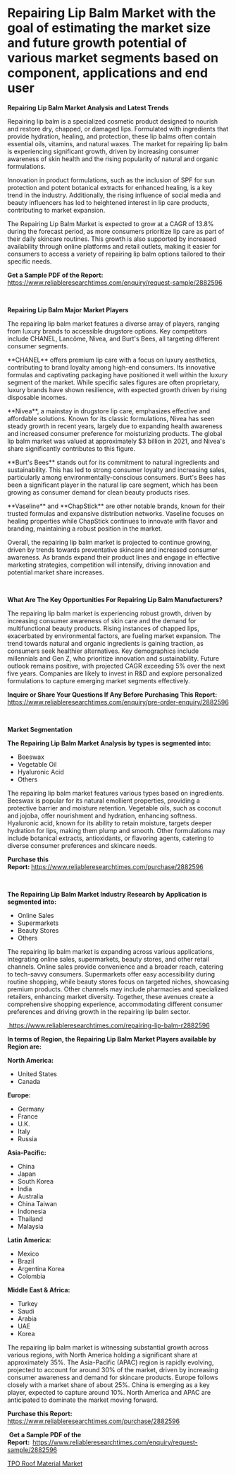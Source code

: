 <p><h1>Repairing Lip Balm Market with the goal of estimating the market size and future growth potential of various market segments based on component, applications and end user</h1></p><p><strong>Repairing Lip Balm Market Analysis and Latest Trends</strong></p>
<p><p>Repairing lip balm is a specialized cosmetic product designed to nourish and restore dry, chapped, or damaged lips. Formulated with ingredients that provide hydration, healing, and protection, these lip balms often contain essential oils, vitamins, and natural waxes. The market for repairing lip balm is experiencing significant growth, driven by increasing consumer awareness of skin health and the rising popularity of natural and organic formulations. </p><p>Innovation in product formulations, such as the inclusion of SPF for sun protection and potent botanical extracts for enhanced healing, is a key trend in the industry. Additionally, the rising influence of social media and beauty influencers has led to heightened interest in lip care products, contributing to market expansion. </p><p>The Repairing Lip Balm Market is expected to grow at a CAGR of 13.8% during the forecast period, as more consumers prioritize lip care as part of their daily skincare routines. This growth is also supported by increased availability through online platforms and retail outlets, making it easier for consumers to access a variety of repairing lip balm options tailored to their specific needs.</p></p>
<p><strong>Get a Sample PDF of the Report:&nbsp;</strong> <a href="https://www.reliableresearchtimes.com/enquiry/request-sample/2882596?utm_campaign=3291&utm_medium=2&utm_source=Github&utm_content=ia&utm_term=13032025&utm_id=repairing-lip-balm">https://www.reliableresearchtimes.com/enquiry/request-sample/2882596</a></p>
<p>&nbsp;</p>
<p><strong>Repairing Lip Balm Major Market Players</strong></p>
<p><p>The repairing lip balm market features a diverse array of players, ranging from luxury brands to accessible drugstore options. Key competitors include CHANEL, Lancôme, Nivea, and Burt's Bees, all targeting different consumer segments. </p><p>**CHANEL** offers premium lip care with a focus on luxury aesthetics, contributing to brand loyalty among high-end consumers. Its innovative formulas and captivating packaging have positioned it well within the luxury segment of the market. While specific sales figures are often proprietary, luxury brands have shown resilience, with expected growth driven by rising disposable incomes.</p><p>**Nivea**, a mainstay in drugstore lip care, emphasizes effective and affordable solutions. Known for its classic formulations, Nivea has seen steady growth in recent years, largely due to expanding health awareness and increased consumer preference for moisturizing products. The global lip balm market was valued at approximately $3 billion in 2021, and Nivea's share significantly contributes to this figure.</p><p>**Burt's Bees** stands out for its commitment to natural ingredients and sustainability. This has led to strong consumer loyalty and increasing sales, particularly among environmentally-conscious consumers. Burt's Bees has been a significant player in the natural lip care segment, which has been growing as consumer demand for clean beauty products rises.</p><p>**Vaseline** and **ChapStick** are other notable brands, known for their trusted formulas and expansive distribution networks. Vaseline focuses on healing properties while ChapStick continues to innovate with flavor and branding, maintaining a robust position in the market.</p><p>Overall, the repairing lip balm market is projected to continue growing, driven by trends towards preventative skincare and increased consumer awareness. As brands expand their product lines and engage in effective marketing strategies, competition will intensify, driving innovation and potential market share increases.</p></p>
<p>&nbsp;</p>
<p><strong>What Are The Key Opportunities For Repairing Lip Balm Manufacturers?</strong></p>
<p><p>The repairing lip balm market is experiencing robust growth, driven by increasing consumer awareness of skin care and the demand for multifunctional beauty products. Rising instances of chapped lips, exacerbated by environmental factors, are fueling market expansion. The trend towards natural and organic ingredients is gaining traction, as consumers seek healthier alternatives. Key demographics include millennials and Gen Z, who prioritize innovation and sustainability. Future outlook remains positive, with projected CAGR exceeding 5% over the next five years. Companies are likely to invest in R&D and explore personalized formulations to capture emerging market segments effectively.</p></p>
<p><strong>Inquire or Share Your Questions If Any Before Purchasing This Report:</strong> <a href="https://www.reliableresearchtimes.com/enquiry/pre-order-enquiry/2882596?utm_campaign=3291&utm_medium=2&utm_source=Github&utm_content=ia&utm_term=13032025&utm_id=repairing-lip-balm">https://www.reliableresearchtimes.com/enquiry/pre-order-enquiry/2882596</a></p>
<p>&nbsp;</p>
<p><strong>Market Segmentation</strong></p>
<p><strong>The Repairing Lip Balm Market Analysis by types is segmented into:</strong></p>
<p><ul><li>Beeswax</li><li>Vegetable Oil</li><li>Hyaluronic Acid</li><li>Others</li></ul></p>
<p><p>The repairing lip balm market features various types based on ingredients. Beeswax is popular for its natural emollient properties, providing a protective barrier and moisture retention. Vegetable oils, such as coconut and jojoba, offer nourishment and hydration, enhancing softness. Hyaluronic acid, known for its ability to retain moisture, targets deeper hydration for lips, making them plump and smooth. Other formulations may include botanical extracts, antioxidants, or flavoring agents, catering to diverse consumer preferences and skincare needs.</p></p>
<p><strong>Purchase this Report:&nbsp;</strong><a href="https://www.reliableresearchtimes.com/purchase/2882596?utm_campaign=3291&utm_medium=2&utm_source=Github&utm_content=ia&utm_term=13032025&utm_id=repairing-lip-balm">https://www.reliableresearchtimes.com/purchase/2882596</a></p>
<p>&nbsp;</p>
<p><strong>The Repairing Lip Balm Market Industry Research by Application is segmented into:</strong></p>
<p><ul><li>Online Sales</li><li>Supermarkets</li><li>Beauty Stores</li><li>Others</li></ul></p>
<p><p>The repairing lip balm market is expanding across various applications, integrating online sales, supermarkets, beauty stores, and other retail channels. Online sales provide convenience and a broader reach, catering to tech-savvy consumers. Supermarkets offer easy accessibility during routine shopping, while beauty stores focus on targeted niches, showcasing premium products. Other channels may include pharmacies and specialized retailers, enhancing market diversity. Together, these avenues create a comprehensive shopping experience, accommodating different consumer preferences and driving growth in the repairing lip balm sector.</p></p>
<p><a href="https://www.reliableresearchtimes.com/repairing-lip-balm-r2882596?utm_campaign=3291&utm_medium=2&utm_source=Github&utm_content=ia&utm_term=13032025&utm_id=repairing-lip-balm">&nbsp;https://www.reliableresearchtimes.com/repairing-lip-balm-r2882596</a></p>
<p><strong>In terms of Region, the Repairing Lip Balm Market Players available by Region are:</strong></p>
<p>
    <p> <strong> North America: </strong>
        <ul>
            <li>United States</li>
            <li>Canada</li>
        </ul>
        </p> 
    <p> <strong> Europe: </strong>
        <ul>
            <li>Germany</li>
            <li>France</li>
            <li>U.K.</li>
            <li>Italy</li>
            <li>Russia</li>
        </ul>
        </p> 
    <p> <strong> Asia-Pacific: </strong>
        <ul>
            <li>China</li>
            <li>Japan</li>
            <li>South Korea</li>
            <li>India</li>
            <li>Australia</li>
            <li>China Taiwan</li>
            <li>Indonesia</li>
            <li>Thailand</li>
            <li>Malaysia</li>
        </ul>
        </p> 
    <p> <strong> Latin America: </strong>
        <ul>
            <li>Mexico</li>
            <li>Brazil</li>
            <li>Argentina Korea</li>
            <li>Colombia</li>
        </ul>
        </p> 
    <p> <strong> Middle East & Africa: </strong>
        <ul>
            <li>Turkey</li>
            <li>Saudi</li>
            <li>Arabia</li>
            <li>UAE</li>
            <li>Korea</li>
        </ul>
    </p>
    </p>
<p><p>The repairing lip balm market is witnessing substantial growth across various regions, with North America holding a significant share at approximately 35%. The Asia-Pacific (APAC) region is rapidly evolving, projected to account for around 30% of the market, driven by increasing consumer awareness and demand for skincare products. Europe follows closely with a market share of about 25%. China is emerging as a key player, expected to capture around 10%. North America and APAC are anticipated to dominate the market moving forward.</p></p>
<p><strong>Purchase this Report: </strong><a href="https://www.reliableresearchtimes.com/purchase/2882596?utm_campaign=3291&utm_medium=2&utm_source=Github&utm_content=ia&utm_term=13032025&utm_id=repairing-lip-balm">https://www.reliableresearchtimes.com/purchase/2882596</a></p>
<p>&nbsp;<strong>Get a Sample PDF of the Report:&nbsp;&nbsp;</strong><a href="https://www.reliableresearchtimes.com/enquiry/request-sample/2882596?utm_campaign=3291&utm_medium=2&utm_source=Github&utm_content=ia&utm_term=13032025&utm_id=repairing-lip-balm">https://www.reliableresearchtimes.com/enquiry/request-sample/2882596</a></p>
<p><strong></strong></p>
<p><p><a href="https://github.com/ijffseandy/Market-Research-Report-List-1/blob/main/tpo-roof-material-market.md?utm_campaign=3291&utm_medium=2&utm_source=Github&utm_content=ia&utm_term=13032025&utm_id=repairing-lip-balm">TPO Roof Material Market</a></p></p>